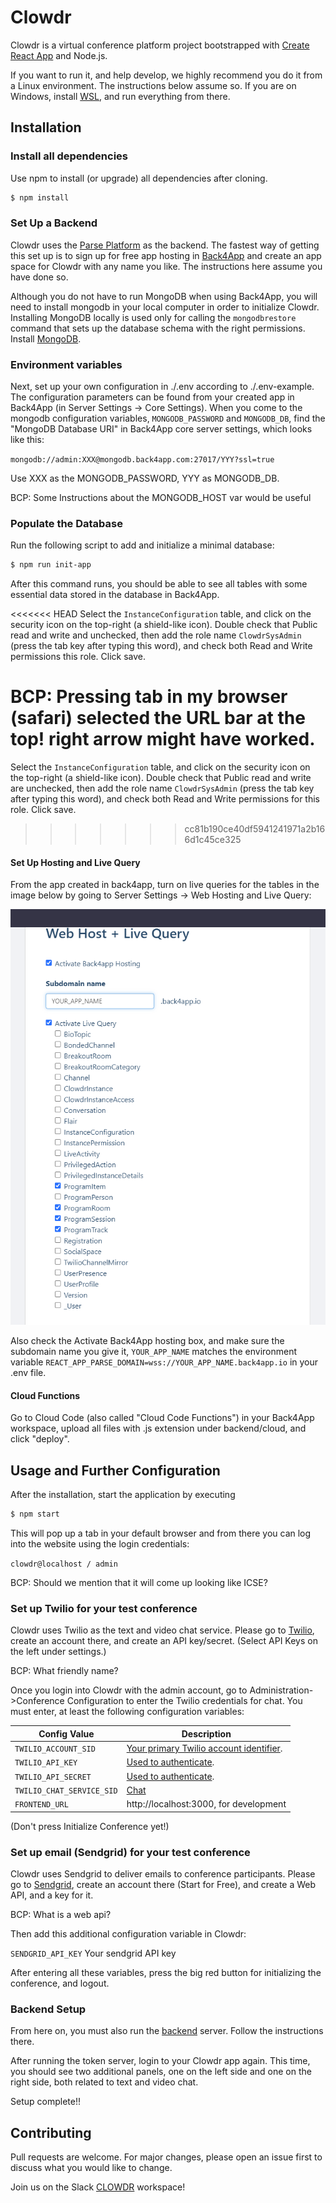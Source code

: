 # Clowdr

Clowdr is a virtual conference platform project bootstrapped with [Create React App](https://github.com/facebook/create-react-app) and Node.js.

If you want to run it, and help develop, we highly recommend you do it from a Linux environment. The instructions below assume so. If you are on Windows, install [WSL](https://docs.microsoft.com/en-us/windows/wsl/install-win10), and run everything from there.

## Installation

### Install all dependencies

Use npm to install (or upgrade) all dependencies after cloning.

```bash
$ npm install
```

### Set Up a Backend

Clowdr uses the [Parse Platform](https://docs.parseplatform.org/js/guide/)
as the backend. The fastest way of getting this set up is to sign up for
free app hosting in [Back4App](https://www.back4app.com/) and
create an app space for Clowdr with any name you like. The instructions
here assume you have done so.

Although you do not have to run MongoDB when using Back4App, you will need to install mongodb in your local computer in order to initialize Clowdr. Installing MongoDB locally is used only for calling the `mongodbrestore` command that sets up the database schema with the right permissions. Install [MongoDB](https://docs.mongodb.com/manual/administration/install-community/).

### Environment variables

Next, set up your own configuration in ./.env according to ./.env-example.
The configuration parameters can be found from your created app in Back4App
(in Server Settings -> Core Settings). When you come to the mongodb
configuration variables, `MONGODB_PASSWORD` and `MONGODB_DB`, find the
"MongoDB Database URI" in Back4App core server settings, which looks like
this:

`mongodb://admin:XXX@mongodb.back4app.com:27017/YYY?ssl=true`

Use XXX as the MONGODB_PASSWORD, YYY as MONGODB_DB.

BCP: Some Instructions about the MONGODB_HOST var would be useful

### Populate the Database

Run the following script to add and initialize a minimal database:

```bash
$ npm run init-app
```

After this command runs, you should be able to see all tables with some essential data stored in the database in Back4App.

<<<<<<< HEAD
Select the `InstanceConfiguration` table, and click on the security icon on
the top-right (a shield-like icon). Double check that Public read and write
and unchecked, then add the role name `ClowdrSysAdmin` (press the tab key
after typing this word), and check both Read and Write permissions this
role. Click save.

BCP: Pressing tab in my browser (safari) selected the URL bar at the top!
right arrow might have worked.
=======
Select the `InstanceConfiguration` table, and click on the security icon on the top-right (a shield-like icon). Double check that Public read and write are unchecked, then add the role name `ClowdrSysAdmin` (press the tab key after typing this word), and check both Read and Write permissions for this role. Click save.
>>>>>>> cc81b190ce40df5941241971a2b166d1c45ce325

#### Set Up Hosting and Live Query

From the app created in back4app, turn on live queries for the tables in the
image below by going to Server Settings -> Web Hosting and Live Query:

![Live Query tables](art/LiveQuery.png?raw=true "Live Query Tables")

Also check the Activate Back4App hosting box, and make sure the subdomain
name you give it, `YOUR_APP_NAME` matches the environment variable
`REACT_APP_PARSE_DOMAIN=wss://YOUR_APP_NAME.back4app.io` in your .env file.

#### Cloud Functions

Go to Cloud Code (also called "Cloud Code Functions") in your Back4App
workspace, upload all files with .js extension under backend/cloud, and click "deploy".

## Usage and Further Configuration

After the installation, start the application by executing

```bash
$ npm start
```

This will pop up a tab in your default browser and from there you can log into the website using the login credentials:

`clowdr@localhost / admin`

BCP: Should we mention that it will come up looking like ICSE?

### Set up Twilio for your test conference

Clowdr uses Twilio as the text and video chat service. Please go to
[Twilio](https://www.twilio.com/),  create an account there, and create an
API key/secret. (Select API Keys on the left under settings.)

BCP: What friendly name?

Once you login into Clowdr with the admin account, go to Administration->Conference Configuration to enter the Twilio credentials for chat. You must enter, at least the following configuration variables:

| Config Value | Description |
| ------------ | ----------- |
| `TWILIO_ACCOUNT_SID` | [Your primary Twilio account identifier](https://www.twilio.com/console).|
|`TWILIO_API_KEY` | [Used to authenticate](https://www.twilio.com/console/dev-tools/api-keys).|
|`TWILIO_API_SECRET` | [Used to authenticate](https://www.twilio.com/console/dev-tools/api-keys).|
|`TWILIO_CHAT_SERVICE_SID` | [Chat](https://www.twilio.com/console/chat/services)|
|`FRONTEND_URL` | http://localhost:3000, for development|

(Don't press Initialize Conference yet!)

### Set up email (Sendgrid) for your test conference

Clowdr uses Sendgrid to deliver emails to conference participants. Please go
to [Sendgrid](https://sendgrid.com/), create an account there (Start for
Free), and create a Web API, and a key for it.

BCP: What is a web api?

Then add this additional configuration variable in Clowdr:

`SENDGRID_API_KEY` Your sendgrid API key

After entering all these variables, press the big red button for initializing the conference, and logout.

### Backend Setup

From here on, you must also run the [backend](https://github.com/clowdr-app/clowdr-backend) server. Follow the instructions there.

After running the token server, login to your Clowdr app again. This time,
you should see two additional panels, one on the left side and one on the
right side, both related to text and video chat.

Setup complete!!

## Contributing
Pull requests are welcome. For major changes, please open an issue first to discuss what you would like to change.

Join us on the Slack [CLOWDR](clowdr.slack.com) workspace!
